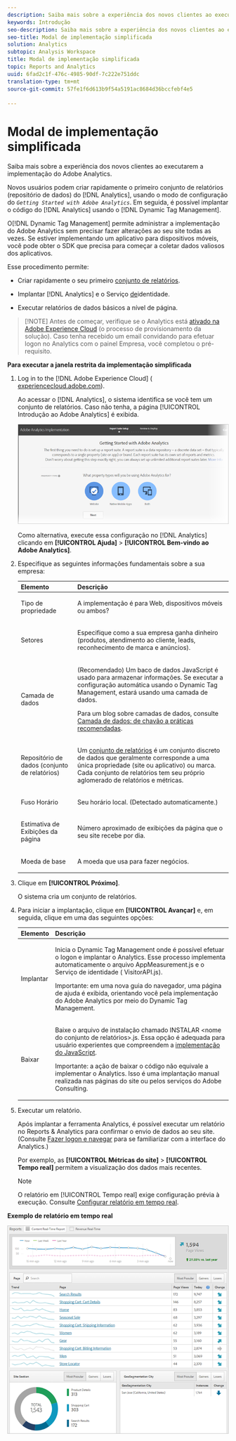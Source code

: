 ```yaml
---
description: Saiba mais sobre a experiência dos novos clientes ao executarem a implementação do Adobe Analytics.
keywords: Introdução
seo-description: Saiba mais sobre a experiência dos novos clientes ao executarem a implementação do Adobe Analytics.
seo-title: Modal de implementação simplificada
solution: Analytics
subtopic: Analysis Workspace
title: Modal de implementação simplificada
topic: Reports and Analytics
uuid: 6fad2c1f-476c-4985-90df-7c222e751ddc
translation-type: tm+mt
source-git-commit: 57fe1f6d613b9f54a5191ac8684d36bccfebf4e5

---
```



# Modal de implementação simplificada

Saiba mais sobre a experiência dos novos clientes ao executarem a implementação do Adobe Analytics.

<!-- 

<p>https://activation.adobedtm.com/index.php?redirected=1 </p>

 -->

Novos usuários podem criar rapidamente o primeiro conjunto de relatórios (repositório de dados) do [!DNL Analytics], usando o modo de configuração do *`Getting Started with Adobe Analytics`*. Em seguida, é possível implantar o código do [!DNL Analytics] usando o [!DNL Dynamic Tag Management].

O[!DNL Dynamic Tag Management] permite administrar a implementação do Adobe Analytics sem precisar fazer alterações ao seu site todas as vezes. Se estiver implementando um aplicativo para dispositivos móveis, você pode obter o SDK que precisa para começar a coletar dados valiosos dos aplicativos.

Esse procedimento permite:

* Criar rapidamente o seu primeiro [conjunto de relatórios](https://marketing.adobe.com/resources/help/en_US/analytics/getting-started/report-suites.html).
* Implantar [!DNL Analytics] e o Serviço [de](https://marketing.adobe.com/resources/help/en_US/mcvid/)identidade.

* Executar relatórios de dados básicos a nível de página.

> [!NOTE] Antes de começar, verifique se o Analytics está [ativado na Adobe Experience Cloud](https://marketing.adobe.com/resources/help/en_US/mcloud/core_services.html) (o processo de provisionamento da solução). Caso tenha recebido um email convidando para efetuar logon no Analytics com o painel Empresa, você completou o pré-requisito.

**Para executar a janela restrita da implementação simplificada**

1. Log in to the [!DNL Adobe Experience Cloud] ( [experiencecloud.adobe.com](https://experiencecloud.adobe.com)).

   Ao acessar o [!DNL Analytics], o sistema identifica se você tem um conjunto de relatórios. Caso não tenha, a página [!UICONTROL Introdução ao Adobe Analytics] é exibida.

   ![](assets/analytics-implementation-rs-wizard.png)

   Como alternativa, execute essa configuração no [!DNL Analytics] clicando em **[!UICONTROL Ajuda]** &gt; **[!UICONTROL Bem-vindo ao Adobe Analytics]**.

1. Especifique as seguintes informações fundamentais sobre a sua empresa:

   <table id="table_1741878A1B284CB78D297D531DC703D6"> 
     <thead> 
      <tr> 
       <th colname="col1" class="entry"> Elemento </th> 
       <th colname="col2" class="entry"> Descrição </th> 
      </tr> 
     </thead>
     <tbody> 
      <tr> 
       <td colname="col1"> <p>Tipo de propriedade </p> </td> 
       <td colname="col2"> <p>A implementação é para Web, dispositivos móveis ou ambos? </p> </td> 
      </tr> 
      <tr> 
       <td colname="col1"> <p>Setores </p> </td> 
       <td colname="col2"> <p>Especifique como a sua empresa ganha dinheiro (produtos, atendimento ao cliente, leads, reconhecimento de marca e anúncios). </p> </td> 
      </tr> 
      <tr> 
       <td colname="col1"> <p>Camada de dados </p> </td> 
       <td colname="col2"> <p>(Recomendado) Um baco de dados JavaScript é usado para armazenar informações. Se executar a configuração automática usando o Dynamic Tag Management, estará usando uma camada de dados. </p> <p>Para um blog sobre camadas de dados, consulte <a href="https://blogs.adobe.com/digitalmarketing/analytics/data-layers-buzzword-best-practice/">Camada de dados: de chavão a práticas recomendadas</a>. </p> </td> 
      </tr> 
      <tr> 
       <td colname="col1"> <p>Repositório de dados (conjunto de relatórios) </p> </td> 
       <td colname="col2"> <p> Um <a href="https://marketing.adobe.com/resources/help/en_US/analytics/getting-started/report-suites.html">conjunto de relatórios</a> é um conjunto discreto de dados que geralmente corresponde a uma única propriedade (site ou aplicativo) ou marca. Cada conjunto de relatórios tem seu próprio aglomerado de relatórios e métricas. </p> </td> 
      </tr> 
      <tr> 
       <td colname="col1"> <p>Fuso Horário </p> </td> 
       <td colname="col2"> <p>Seu horário local. (Detectado automaticamente.) </p> </td> 
      </tr> 
      <tr> 
       <td colname="col1"> <p>Estimativa de Exibições da página </p> </td> 
       <td colname="col2"> <p>Número aproximado de exibições da página que o seu site recebe por dia. </p> </td> 
      </tr> 
      <tr> 
       <td colname="col1"> <p>Moeda de base </p> </td> 
       <td colname="col2"> <p>A moeda que usa para fazer negócios. </p> </td> 
      </tr> 
     </tbody> 
    </table>

1. Clique em **[!UICONTROL Próximo]**.

   O sistema cria um conjunto de relatórios.

1. Para iniciar a implantação, clique em **[!UICONTROL Avançar]** e, em seguida, clique em uma das seguintes opções:

   <table id="table_71C7F7B9677346CD8D5130519D32464B"> 
     <thead> 
      <tr> 
       <th colname="col1" class="entry"> Elemento </th> 
       <th colname="col2" class="entry"> Descrição </th> 
      </tr> 
     </thead>
     <tbody> 
      <tr> 
       <td colname="col1"> <p>Implantar </p> </td> 
       <td colname="col2"> <p> Inicia o <span class="keyword">Dynamic Tag Management</span> onde é possível efetuar o logon e implantar o Analytics. Esse processo implementa automaticamente o arquivo <span class="filepath">AppMeasurement.js</span> e o Serviço de identidade (<span class="filepath"> VisitorAPI.js</span>). </p> <p> <p>Importante: em uma nova guia do navegador, uma página de ajuda é exibida, orientando você pela implementação do <span class="keyword">Adobe Analytics</span> por meio do Dynamic Tag Management. </p> </p> </td> 
      </tr> 
      <tr> 
       <td colname="col1"> <p>Baixar </p> </td> 
       <td colname="col2"> <p> Baixe o arquivo de instalação chamado <span class="filepath">INSTALAR &lt;nome do conjunto de relatórios&gt;.js</span>. Essa opção é adequada para usuário experientes que compreendem a <a href="https://marketing.adobe.com/resources/help/en_US/sc/implement/js_implementation.html">implementação do JavaScript</a>. </p> <p> <p>Importante: a ação de baixar o código não equivale a implementar o <span class="keyword">Analytics</span>. Isso é uma implantação manual realizada nas páginas do site ou pelos serviços do Adobe Consulting. </p> </p> </td> 
      </tr> 
     </tbody> 
    </table>

1. Executar um relatório.

   Após implantar a ferramenta Analytics, é possível executar um relatório no Reports &amp; Analytics para confirmar o envio de dados ao seu site. (Consulte [Fazer logon e navegar](https://marketing.adobe.com/resources/help/en_US/analytics/getting-started/analytics-navigation.html) para se familiarizar com a interface do Analytics.)

   Por exemplo, as **[!UICONTROL Métricas do site]** &gt; **[!UICONTROL Tempo real]** permitem a visualização dos dados mais recentes.

   >[!NOTE]
   >
   >O relatório em [!UICONTROL Tempo real] exige configuração prévia à execução. Consulte [Configurar relatório em tempo real](https://marketing.adobe.com/resources/help/en_US/reference/t_realtime_admin.html).

**Exemplo de relatório em tempo real**

![](assets/real-time-report.png)
